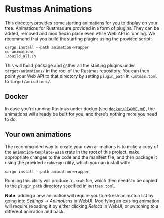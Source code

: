 Rustmas Animations
==================

This directory provides some starting animations for you to display on
your tree. 
Animations for Rustmas are provided in a form of plugins. They can be added, removed
and modified in place even while Web API is running. We recommend that you
build the starting plugins using the provided script:

```
cargo install --path animation-wrapper
cd animations
./build_all.sh
```

This will build, package and gather all the starting plugins under `target/animations/`
in the root of the Rustmas repository. You can then point your Web API to
that directory by setting `plugin_path` in `Rustmas.toml` to `target/animations/`.


Docker
------

In case you're running Rustmas under docker (see [`docker/README.md`](../docker/README.md)),
the animations will already be built for you, and there's nothing more
you need to do.


Your own animations
-------------------

The recommended way to create your own animations is to make a copy of the `animation-template-wasm`
crate in the root of this project, make appropriate changes to the code and the manifest file,
and then package it using the provided `crabwrap` utility, which you can install with:

```
cargo install --path animation-wrapper
```

Running this utility will produce a `.crab` file, which then needs to be copied
to the `plugin_path` directory specified in `Rustmas.toml`.

**Note:** adding a new animation will require you to refresh animation list by going
into *Settings* -> *Animations* in WebUI. Modifying an existing animation will 
require reloading it by either clicking *Reload* in WebUI, or switching 
to a different animation and back.